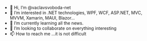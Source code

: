 - 👋 Hi, I’m @vaclavsvoboda-net
- 👀 I’m interested in .NET technologies, WPF, WCF, ASP.NET, MVC, MVVM, Xamarin, MAUI, Blazor...
- 🌱 I’m currently learning all the news.
- 💞️ I’m looking to collaborate on everything interesting
- 📫 How to reach me ...it is not difficult

<!---
vaclavsvoboda-net/vaclavsvoboda-net is a ✨ special ✨ repository because its `README.md` (this file) appears on your GitHub profile.
You can click the Preview link to take a look at your changes.
--->
